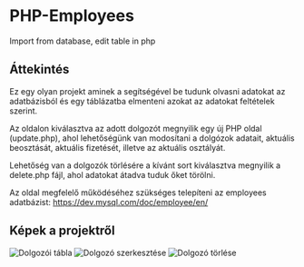 # PHP-Employees
Import from database, edit table in php

## Áttekintés

Ez egy olyan projekt aminek a segítségével be tudunk olvasni adatokat az adatbázisból és egy táblázatba elmenteni azokat az adatokat feltételek szerint.

Az oldalon kiválasztva az adott dolgozót megnyilik egy új PHP oldal (update.php), ahol lehetőségünk van modosítani a dolgózok adatait, aktuális beosztását, aktuális fizetését, illetve az aktuális osztályát.

Lehetőség van a dolgozók törlésére a kívánt sort kiválasztva megnyilik a delete.php fájl, ahol adatokat átadva tuduk őket törölni.

Az oldal megfelelő működéséhez szükséges telepíteni az employees adatbázist: https://dev.mysql.com/doc/employee/en/

## Képek a projektről
![Dolgozói tábla](https://i.imgur.com/fV2N31p.png)
![Dolgozó szerkesztése](https://i.imgur.com/lgFhdum.png)
![Dolgozó törlése](https://i.imgur.com/syWC5y8.png)
